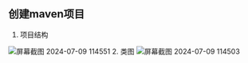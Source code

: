 ##  创建maven项目
1. 项目结构
   
![屏幕截图 2024-07-09 114551](https://github.com/zhy97124/zhy97124.github.io/assets/167965742/723b6dc1-6856-4d20-85ea-3b18f2f99d5b)
2. 类图
![屏幕截图 2024-07-09 114503](https://github.com/zhy97124/zhy97124.github.io/assets/167965742/fa372d93-6ee5-4fe7-ad57-5121b4352982)



 
